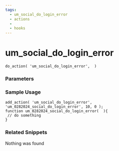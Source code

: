 ```yaml
---
tags: 
  - um_social_do_login_error
  - actions
  - 
  - hooks
---
```

# um\_social\_do\_login\_error

``` php:no-line-numbers
do_action( 'um_social_do_login_error',  )
```
<div class='hook-sep'></div>

### Parameters

<div class='hook-sep'></div>



### Sample Usage

``` php:no-line-numbers
add_action( 'um_social_do_login_error', 'um_0282024_social_do_login_error', 10, 0 );
function um_0282024_social_do_login_error(  ){
 // do something
}
```
<div class='hook-sep'></div>



### Related Snippets

Nothing was found

